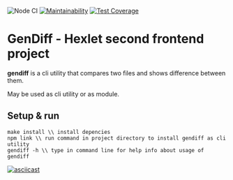 ![Node CI](https://github.com/eKulshan/frontend-project-lvl2/workflows/Node%20CI/badge.svg)
[![Maintainability](https://api.codeclimate.com/v1/badges/3a974bdc54324fe27aa1/maintainability)](https://codeclimate.com/github/eKulshan/frontend-project-lvl2/maintainability)
[![Test Coverage](https://api.codeclimate.com/v1/badges/3a974bdc54324fe27aa1/test_coverage)](https://codeclimate.com/github/eKulshan/frontend-project-lvl2/test_coverage)

# GenDiff - Hexlet second frontend project
**gendiff** is a cli utility that compares two files and shows difference between them.

May be used as cli utility or as module.

## Setup & run
```
make install \\ install depencies
npm link \\ run command in project directory to install gendiff as cli utility
gendiff -h \\ type in command line for help info about usage of gendiff
```
[![asciicast](https://asciinema.org/a/SZGxlTECnEcbIFWYJlyNT8pxP.svg)](https://asciinema.org/a/SZGxlTECnEcbIFWYJlyNT8pxP)